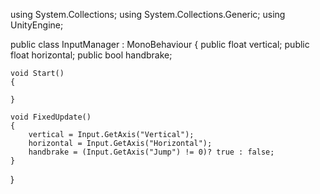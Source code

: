 using System.Collections;
using System.Collections.Generic;
using UnityEngine;

public class InputManager : MonoBehaviour
{
    public float vertical;
    public float horizontal;
    public bool handbrake;

    void Start()
    {

    }

    void FixedUpdate()
    {
        vertical = Input.GetAxis("Vertical");
        horizontal = Input.GetAxis("Horizontal");
        handbrake = (Input.GetAxis("Jump") != 0)? true : false;
    }
}
